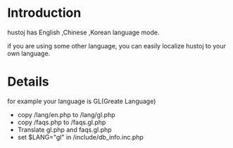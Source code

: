 # Introduction #

hustoj has English ,Chinese ,Korean language mode.

if you are using some other language, you can easily localize hustoj to your own language.


# Details #

for example your language is GL(Greate Language)

  * copy /lang/en.php to /lang/gl.php
  * copy /faqs.php to /faqs.gl.php
  * Translate gl.php and faqs.gl.php
  * set $LANG="gl" in /include/db\_info.inc.php